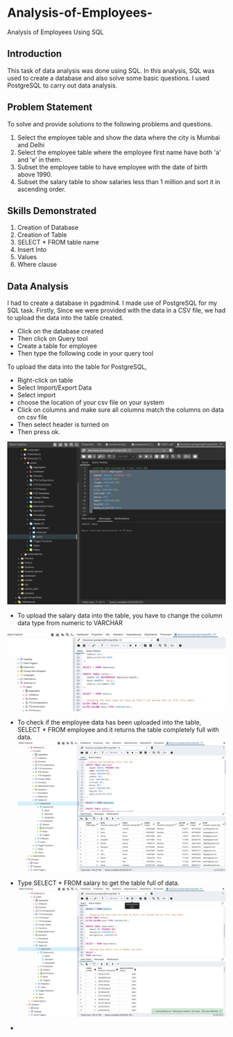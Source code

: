 # Analysis-of-Employees-
Analysis of Employees Using SQL

## Introduction
This task of data analysis was done using SQL. In this analysis, SQL was used to create a database and also solve some basic questions. I used PostgreSQL to carry out data analysis.

## Problem Statement
To solve and provide solutions to the following problems and questions.
1. Select the employee table and show the data where the city is Mumbai and Delhi
2. Select the employee table where the employee first name have both 'a' and 'e' in them.
3. Subset the employee table to have employee with the date of birth above 1990.
4. Subset the salary table to show salaries less than 1 million and sort it in ascending order.


## Skills Demonstrated
1. Creation of Database
2. Creation of Table
3. SELECT * FROM table name
4. Insert Into
5. Values
6. Where clause

## Data Analysis
I had to create a database in pgadmin4. I made use of PostgreSQL for my SQL task.
Firstly, Since we were provided with the data in a CSV file, we had to upload the data into the table created.
- Click on the database created
- Then click on Query tool
- Create a table for employee
- Then type the following code in your query tool

To upload the data into the table for PostgreSQL, 
- Right-click on table
- Select Import/Export Data
- Select import
- choose the location of your csv file on your system
- Click on columns and make sure all columns match the columns on data on csv file
- Then select header is turned on
- Then press ok.

![](pic1.png)

- To upload the salary data into the table, you have to change the column data type from numeric to VARCHAR

![](pic2.png)

- To check if the employee data has been uploaded into the table, SELECT * FROM employee and it returns the table completely full with data.
![](pic3.png)

- Type SELECT * FROM salary to get the table full of data.
![](pic4.png)





- 
